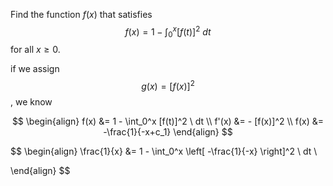 Find the function $f(x)$ that satisfies $$f(x) = 1 - \int_0^x [f(t)]^2 \ dt$$for all $x \ge 0.$

if we assign $$g(x) = [f(x)]^2$$, we know 










$$
\begin{align}
f(x) &= 1 - \int_0^x [f(t)]^2 \ dt \\
f'(x) &= - [f(x)]^2 \\
f(x) &= -\frac{1}{-x+c_1}
\end{align}
$$

$$
\begin{align}
\frac{1}{x} &= 1 - \int_0^x \left[ -\frac{1}{-x} \right]^2 \ dt \\

\end{align}
$$
